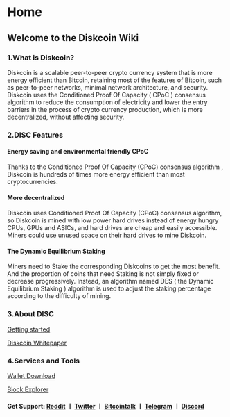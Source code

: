 # Home
## Welcome to the Diskcoin Wiki
### 1.What is Diskcoin?

Diskcoin is a scalable peer-to-peer crypto currency system that is more energy efficient than Bitcoin, retaining most of the features of Bitcoin, such as peer-to-peer networks, minimal network architecture, and security. Diskcoin uses the Conditioned Proof Of Capacity ( CPoC ) consensus algorithm to reduce the consumption of electricity and lower the entry barriers in the process of crypto currency production, which is more decentralized, without affecting security.



### 2.DISC Features

#### Energy saving and environmental friendly CPoC

Thanks to the Conditioned Proof Of Capacity (CPoC) consensus algorithm , Diskcoin is hundreds of times more energy efficient than most cryptocurrencies.

#### More decentralized

Diskcoin uses Conditioned Proof Of Capacity (CPoC) consensus algorithm, so Diskcoin is mined with low power hard drives instead of energy hungry CPUs, GPUs and ASICs, and hard drives are cheap and easily accessible. Miners could use unused space on their hard drives to mine Diskcoin.

#### The Dynamic Equilibrium Staking

Miners need to Stake the corresponding Diskcoins to get the most benefit. And the proportion of coins that need Staking is not simply fixed or decrease progressively. Instead, an algorithm named DES ( the Dynamic Equilibrium Staking ) algorithm is used to adjust the staking percentage according to the difficulty of mining.



### 3.About DISC

[Getting started](https://diskcoin.org/started.html) 

[Diskcoin Whitepaper](https://diskcoin.org/files/diskcoin-paper/Diskcoin.pdf)



### 4.Services and Tools

[Wallet Download](https://diskcoin.org/wallet.html) 

[Block Explorer](https://testnet.diskcoin.org/)



#### Get Support: [Reddit](https://www.reddit.com/r/DiskcoinOrg/) 丨 [Twitter](https://twitter.com/Diskcoinorg) 丨 [Bitcointalk](https://bitcointalk.org/index.php?topic=5154264.0) 丨 [Telegram](https://t.me/Diskcoinofficialgroup) 丨  [Discord](https://discord.gg/gQVEWG)
